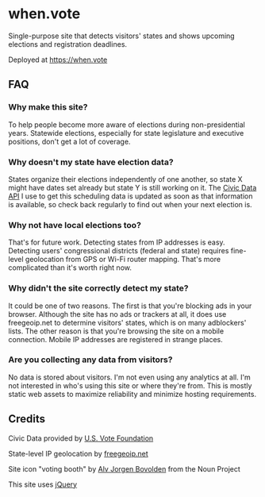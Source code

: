 # when.vote
Single-purpose site that detects visitors' states and shows upcoming elections
and registration deadlines.

Deployed at https://when.vote

## FAQ

### Why make this site?

To help people become more aware of elections during non-presidential years.
Statewide elections, especially for state legislature and executive positions,
don't get a lot of coverage.

### Why doesn't my state have election data?

States organize their elections independently of one another, so state X might
have dates set already but state Y is still working on it. The
[Civic Data API](https://www.usvotefoundation.org/Civic-Data-API) I use to
get this scheduling data is updated as soon as that information is available,
so check back regularly to find out when your next election is.

### Why not have local elections too?

That's for future work. Detecting states from IP addresses is easy. Detecting
users' congressional districts (federal and state) requires fine-level
geolocation from GPS or Wi-Fi router mapping. That's more complicated than it's
worth right now.

### Why didn't the site correctly detect my state?

It could be one of two reasons. The first is that you're blocking ads in your
browser. Although the site has no ads or trackers at all, it does use freegeoip.net
to determine visitors' states, which is on many adblockers' lists. The other
reason is that you're browsing the site on a mobile connection. Mobile IP addresses
are registered in strange places.

### Are you collecting any data from visitors?

No data is stored about visitors. I'm not even using any analytics at all. I'm
not interested in who's using this site or where they're from. This is mostly 
static web assets to maximize reliability and minimize hosting requirements.

## Credits

Civic Data provided by [U.S. Vote Foundation](https://www.usvotefoundation.org/Civic-Data-API)

State-level IP geolocation by [freegeoip.net](https://freegeoip.net)

Site icon "voting booth" by [Alv Jorgen Bovolden](https://thenounproject.com/Alvbovo/) from the Noun Project

This site uses [jQuery](https://jquery.com)
